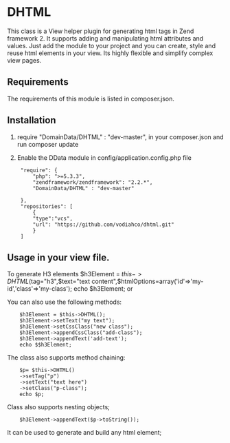DHTML
=====

This class is a View helper plugin for generating html tags in Zend framework 2.
It supports adding and manipulating html attributes and values.
Just add the module to your project and you can create, style and reuse html elements in your view.
Its highly flexible and simplify complex view pages.

## Requirements
The requirements of this module is listed in composer.json.
## Installation
1. require "DomainData/DHTML" : "dev-master", in your composer.json and run composer update
2. Enable the DData module in config/application.config.php file

        "require": {
            "php": ">=5.3.3",
            "zendframework/zendframework": "2.2.*",
            "DomainData/DHTML" : "dev-master"

        },
        "repositories": [
            {
            "type":"vcs",
            "url": "https://github.com/vodiahco/dhtml.git"
            }
        ]

## Usage in your view file.
To generate H3 elements
    $h3Element = $this->DHTML($tag="h3",$text="text content",$htmlOptions=array('id'=>'my-id','class'=>'my-class');
    echo $h3Element;
or
    
You can also use the following methods:

        $h3Element = $this->DHTML();
        $h3Element->setText("my text");
        $h3Element->setCssClass("new class");
        $h3Element->appendCssClass("add-class");
        $h3Element->appendText('add-text');
        echo $$h3Element;

The class also supports method chaining:

        $p= $this->DHTML()
        ->setTag("p")
        ->setText("text here")
        ->setClass("p-class");
        echo $p;


Class also supports nesting objects;

        $h3Element->appendText($p->toString());

It can be used to generate and build any html element;



